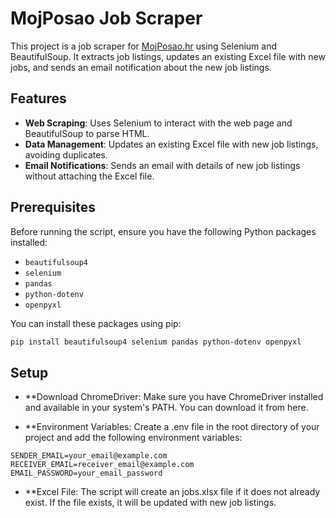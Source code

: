 # MojPosao Job Scraper

This project is a job scraper for [MojPosao.hr](https://mojposao.hr) using Selenium and BeautifulSoup. It extracts job listings, updates an existing Excel file with new jobs, and sends an email notification about the new job listings.

## Features

- **Web Scraping**: Uses Selenium to interact with the web page and BeautifulSoup to parse HTML.
- **Data Management**: Updates an existing Excel file with new job listings, avoiding duplicates.
- **Email Notifications**: Sends an email with details of new job listings without attaching the Excel file.

## Prerequisites

Before running the script, ensure you have the following Python packages installed:

- `beautifulsoup4`
- `selenium`
- `pandas`
- `python-dotenv`
- `openpyxl`

You can install these packages using pip:

```bash
pip install beautifulsoup4 selenium pandas python-dotenv openpyxl
```

## Setup

- **Download ChromeDriver: Make sure you have ChromeDriver installed and available in your system's PATH. You can download it from here.

- **Environment Variables: Create a .env file in the root directory of your project and add the following environment variables:

```env
SENDER_EMAIL=your_email@example.com
RECEIVER_EMAIL=receiver_email@example.com
EMAIL_PASSWORD=your_email_password
```

- **Excel File: The script will create an jobs.xlsx file if it does not already exist. If the file exists, it will be updated with new job listings.
